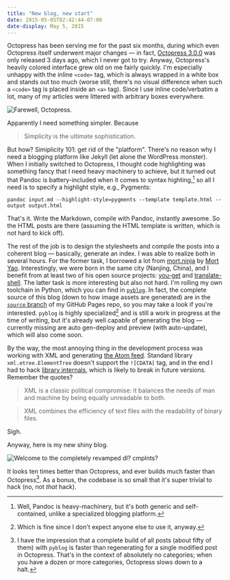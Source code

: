 ```yaml
---
title: "New blog, new start"
date: 2015-05-05T02:42:44-07:00
date-display: May 5, 2015
---
```

Octopress has been serving me for the past six months, during which even Octopress itself underwent major changes — in fact, [Octopress 3.0.0](https://github.com/octopress/octopress/releases/tag/v3.0.0) was only released 3 days ago, which I never got to try. Anyway, Octopress's heavily colored interface grew old on me fairly quickly. I'm especially unhappy with the inline `<code>` tag, which is always wrapped in a white box and stands out too much (worse still, there's no visual difference when such a `<code>` tag is placed inside an `<a>` tag). Since I use inline code/verbatim a lot, many of my articles were littered with arbitrary boxes everywhere.

![Farewell, Octopress.](http://i.imgur.com/hxfSnOk.png)

Apparently I need something simpler. Because

> Simplicity is the ultimate sophistication.

But how? Simiplicity 101: get rid of the "platform". There's no reason why I need a blogging platform like Jekyll (let alone the WordPress monster). When I initially switched to Octopress, I thought code highlighting was something fancy that I need heavy machinery to achieve, but it turned out that Pandoc is battery-included when it comes to syntax highting,[^pandoc] so all I need is to specify a highlight style, e.g., Pygments:

[^pandoc]: Well, Pandoc is heavy-machinery, but it's both generic and self-contained, unlike a specialized blogging platform.

```
pandoc input.md --highlight-style=pygments --template template.html --output output.html
```

That's it. Write the Markdown, compile with Pandoc, instantly awesome. So the HTML posts are there (assuming the HTML template is written, which is not hard to kick off).

The rest of the job is to design the stylesheets and compile the posts into a coherent blog — basically, generate an index. I was able to realize both in several hours. For the former task, I borrowed a lot from [mort.ninja](http://mort.ninja/) by [Mort Yao](https://github.com/soimort). Interestingly, we were born in the same city (Nanjing, China), and I benefit from at least two of his open source projects: [you-get](https://github.com/soimort/you-get) and [translate-shell](https://github.com/soimort/translate-shell). The latter task is more interesting but also not hard. I'm rolling my own toolchain in Python, which you can find in [`pyblog`](https://github.com/zmwangx/zmwangx.github.io/blob/source/pyblog). In fact, the complete source of this blog (down to how image assets are generated) are in the [`source` branch](https://github.com/zmwangx/zmwangx.github.io/tree/source) of my GitHub Pages repo, so you may take a look if you're interested. `pyblog` is highly specialized[^pyblog] and is still a work in progress at the time of writing, but it's already well capable of generating the blog — currently missing are auto gen-deploy and preview (with auto-update), which will also come soon.

[^pyblog]: Which is fine since I don't expect anyone else to use it, anyway.

By the way, the most annoying thing in the development process was working with XML and generating [the Atom feed](/atom.xml). Standard library `xml.etree.ElementTree` doesn't support the `![CDATA[` tag, and in the end I had to hack [library internals](https://github.com/zmwangx/zmwangx.github.io/blob/source/pyblog#L34-L54), which is likely to break in future versions. Remember the quotes?

> XML is a classic political compromise: it balances the needs of man and machine by being equally unreadable to both.

> XML combines the efficiency of text files with the readability of binary files.

Sigh.

Anyway, here is my new shiny blog.

![Welcome to the completely revamped dl? cmplnts?](http://i.imgur.com/VS5f9eJ.png)

It looks ten times better than Octopress, and ever builds much faster than Octopress[^speed]. As a bonus, the codebase is so small that it's super trivial to hack (no, not *that* hack).

[^speed]: I have the impression that a complete build of all posts (about fifty of them) with `pyblog` is faster than regenerating for a single modified post in Octopress. That's in the context of absolutely no categories; when you have a dozen or more categories, Octopress slows down to a halt.

